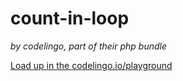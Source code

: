 # count-in-loop 

_by codelingo, part of their php bundle_


[Load up in the codelingo.io/playground](https://codelingo.io/playground/?repo=github.com/codelingo/hub&dir=tenets/codelingo/php/count-in-loop&tenet=codelingo/php/count-in-loop)